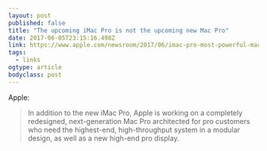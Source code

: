 ```yaml
---
layout: post 
published: false 
title: "The upcoming iMac Pro is not the upcoming new Mac Pro" 
date: 2017-06-05T23:15:16.498Z 
link: https://www.apple.com/newsroom/2017/06/imac-pro-most-powerful-mac-arrives-december/ 
tags:
  - links
ogtype: article 
bodyclass: post 
---
```


Apple:

> In addition to the new iMac Pro, Apple is working on a completely redesigned, next-generation Mac Pro architected for pro customers who need the highest-end, high-throughput system in a modular design, as well as a new high-end pro display.

